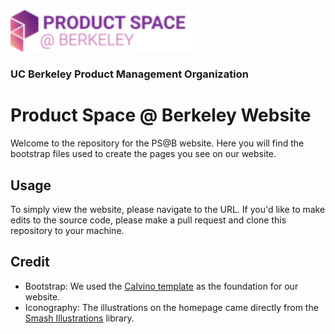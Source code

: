 <img src="https://github.com/calproductspace/website/blob/main/assets/img/logo/logo.png" width=300>

### UC Berkeley Product Management Organization

# Product Space @ Berkeley Website
Welcome to the repository for the PS@B website. Here you will find the bootstrap files used to create the pages you see on our website. 

## Usage
To simply view the website, please navigate to the URL. If you'd like to make edits to the source code, please make a pull request and clone this repository to your machine.

## Credit

- Bootstrap: We used the [Calvino template](https://colorlib.com/wp/template/calvino/) as the foundation for our website. 
- Iconography: The illustrations on the homepage came directly from the [Smash Illustrations](https://usesmash.com/) library.
